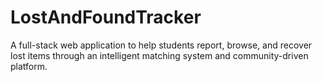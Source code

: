 # LostAndFoundTracker
A full-stack web application to help students report, browse, and recover lost items through an intelligent matching system and community-driven platform.
